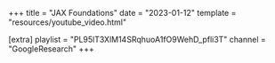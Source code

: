 +++
title = "JAX Foundations"
date = "2023-01-12"
template = "resources/youtube_video.html"

[extra]
playlist = "PL95lT3XlM14SRqhuoA1fO9WehD_pfli3T"
channel = "GoogleResearch"
+++